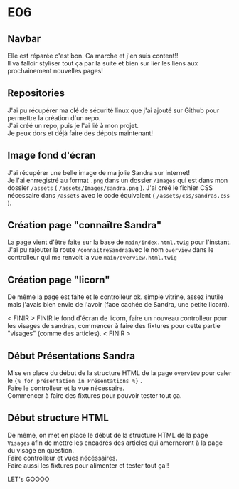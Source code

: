 # E06

## Navbar

Elle est réparée c'est bon. Ca marche et j'en suis content!!  
Il va falloir styliser tout ça par la suite et bien sur lier les liens aux prochainement nouvelles pages!  

## Repositories

J'ai pu récupérer ma clé de sécurité linux que j'ai ajouté sur Github pour permettre la création d'un repo.  
J'ai créé un repo, puis je l'ai lié à mon projet.  
Je peux dors et déjà faire des dépots maintenant!  

## Image fond d'écran

J'ai récupérer une belle image de ma jolie Sandra sur internet!  
Je l'ai enrregistré au format ``` .png ``` dans un dossier ``` /Images ``` qui est dans mon dossier ``` /assets ``` ( ``` /assets/Images/sandra.png ``` ). J'ai créé le fichier CSS nécessaire dans ``` /assets ``` avec le code équivalent ( ``` /assets/css/sandras.css ``` ).

## Création page "connaître Sandra"

La page vient d'être faite sur la base de ``` main/index.html.twig ``` pour l'instant. J'ai pu rajouter la route ``` /connaîtreSandra ```avec le nom ``` overview ``` dans le controlleur qui me renvoit la vue ``` main/overview.html.twig ```

## Création page "licorn"

De même la page est faite et le controlleur ok. simple vitrine, assez inutile mais j'avais bien envie de l'avoir (face cachée de Sandra, une petite licorn).  

< FINIR > FINIR le fond d'écran de licorn, faire un nouveau controlleur pour les visages de sandras, commencer à faire des fixtures pour cette partie "visages" (comme des articles). < FINIR >

## Début Présentations Sandra

Mise en place du début de la structure HTML de la page ``` overview ``` pour caler le ``` {% for présentation in Présentations %} ``` .  
Faire le controlleur et la vue nécessaire.  
Commencer à faire des fixtures pour pouvoir tester tout ça.

## Début structure HTML

De même, on met en place le début de la structure HTML de la page ``` Visages ``` afin de mettre les encadrés des articles qui amerneront à la page du visage en question.  
Faire controlleur et vues nécéssaires.  
Faire aussi les fixtures pour alimenter et tester tout ça!!

LET's GOOOO